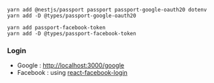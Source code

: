 ```
yarn add @nestjs/passport passport passport-google-oauth20 dotenv
yarn add -D @types/passport-google-oauth20 

yarn add passport-facebook-token
yarn add -D @types/passport-facebook-token
```

### Login
- Google : <http://localhost:3000/google>
- Facebook : using [react-facebook-login](https://github.com/keppelen/react-facebook-login)

